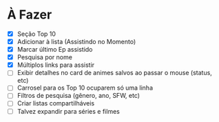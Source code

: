 # À Fazer

- [x] Seção Top 10
- [x] Adicionar à lista (Assistindo no Momento)
- [x] Marcar último Ep assistido
- [x] Pesquisa por nome
- [x] Múltiplos links para assistir
- [ ] Exibir detalhes no card de animes salvos ao passar o mouse (status, etc)
- [ ] Carrosel para os Top 10 ocuparem só uma linha
- [ ] Filtros de pesquisa (gênero, ano, SFW, etc)
- [ ] Criar listas compartilháveis
- [ ] Talvez expandir para séries e filmes
